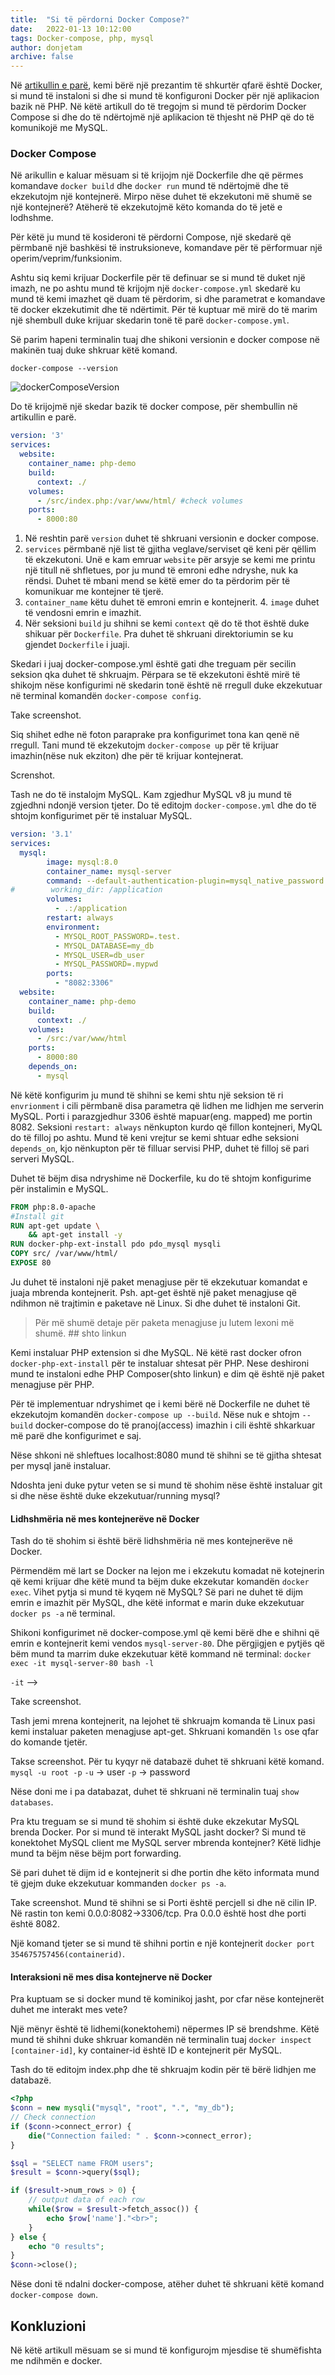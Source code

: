 ```yaml
---
title:  "Si të përdorni Docker Compose?"
date:   2022-01-13 10:12:00
tags: Docker-compose, php, mysql
author: donjetam
archive: false
---
```


Në [artikullin e parë](https://programerat.github.io/2022/01/si-te-krijoni-aplikacionin-tuaj-te-pare-me-docker), kemi bërë një prezantim të shkurtër qfarë është Docker, si mund të instaloni si dhe si mund të konfiguroni Docker për një aplikacion bazik në PHP.
Në këtë artikull do të tregojm si mund të përdorim Docker Compose si dhe do të ndërtojmë një aplikacion të thjesht në PHP që do të komunikojë me MySQL.

### Docker Compose
Në arikullin e kaluar mësuam si të krijojm një Dockerfile dhe që përmes komandave `docker build` dhe `docker run` mund të ndërtojmë dhe të ekzekutojm një kontejnerë. Mirpo nëse duhet të ekzekutoni më shumë se një kontejnerë? Atëherë të ekzekutojmë këto komanda do të jetë e lodhshme.

Për këtë ju mund të kosideroni të përdorni Compose, një skedarë që përmbanë një bashkësi të instruksioneve, komandave për të përformuar një operim/veprim/funksionim.

Ashtu siq kemi krijuar Dockerfile për të definuar se si mund të duket një imazh, ne po ashtu mund të krijojm një `docker-compose.yml` skedarë ku mund të kemi imazhet që duam të përdorim, si dhe parametrat e komandave të docker ekzekutimit dhe të ndërtimit. Për të kuptuar më mirë do të marim një shembull duke krijuar skedarin tonë të parë `docker-compose.yml`.

Së parim hapeni terminalin tuaj dhe shikoni versionin e docker compose në makinën tuaj duke shkruar këtë komand.

`docker-compose --version`

![dockerComposeVersion](../assets/images/docker-compose-v.png)

Do të krijojmë një skedar bazik të docker compose, për shembullin në artikullin e parë.

```yml
version: '3'
services:
  website:
    container_name: php-demo
    build:
      context: ./
    volumes:
      - /src/index.php:/var/www/html/ #check volumes
    ports:
      - 8000:80
```
1. Në reshtin parë `version` duhet të shkruani versionin e docker compose. 
2. `services` përmbanë një list të gjitha veglave/serviset që keni për qëllim të ekzekutoni. Unë e kam emruar `website` për arsyje se kemi me printu një titull në shfletues, por ju mund të emroni edhe ndryshe, nuk ka rëndsi. Duhet të mbani mend se këtë emer do ta përdorim për të komunikuar me kontejner të tjerë.
3. `container_name` këtu duhet të emroni emrin e kontejnerit. 4. `image` duhet të vendosni emrin e imazhit.
5. Nër seksioni `build` ju shihni se kemi `context` që do të thot është duke shikuar për `Dockerfile`. Pra duhet të shkruani direktoriumin se ku gjendet `Dockerfile` i juaji. 

Skedari i juaj docker-compose.yml është gati dhe treguam për secilin seksion qka duhet të shkruajm. Përpara se të ekzekutoni është mirë të shikojm nëse konfigurimi në skedarin tonë është në rregull duke ekzekutuar në terminal komandën `docker-compose config`.

Take screenshot.

Siq shihet edhe në foton paraprake pra konfigurimet tona kan qenë në rregull. Tani mund të ekzekutojm `docker-compose up` për të krijuar imazhin(nëse nuk ekziton) dhe për të krijuar kontejnerat.

Screnshot.

Tash ne do të instalojm MySQL. Kam zgjedhur MySQL v8 ju mund të zgjedhni ndonjë version tjeter. Do të editojm  `docker-compose.yml` dhe do të shtojm konfigurimet për të instaluar MySQL.

```yml
version: '3.1'
services:
  mysql:
        image: mysql:8.0
        container_name: mysql-server
        command: --default-authentication-plugin=mysql_native_password
#        working_dir: /application
        volumes:
          - .:/application
        restart: always
        environment:
          - MYSQL_ROOT_PASSWORD=.test.
          - MYSQL_DATABASE=my_db
          - MYSQL_USER=db_user
          - MYSQL_PASSWORD=.mypwd
        ports:
          - "8082:3306"
  website:
    container_name: php-demo
    build:
      context: ./
    volumes:
      - /src:/var/www/html
    ports:
      - 8000:80
    depends_on:
      - mysql
```

Në këtë konfigurim ju mund të shihni se kemi shtu një seksion të ri `envrionment` i cili përmbanë disa parametra që lidhen me lidhjen me serverin MySQL. 
Porti i parazgjedhur 3306 është mapuar(eng. mapped) me portin 8082. Seksioni `restart: always` nënkupton kurdo që fillon kontejneri, MyQL do të filloj po ashtu.
Mund të keni vrejtur se kemi shtuar edhe seksioni `depends_on`, kjo nënkupton për të filluar servisi PHP, duhet të filloj së pari serveri MySQL.

Duhet të bëjm disa ndryshime në Dockerfile, ku do të shtojm konfigurime për instalimin e MySQL.

```Dockerfile
FROM php:8.0-apache
#Install git
RUN apt-get update \
    && apt-get install -y 
RUN docker-php-ext-install pdo pdo_mysql mysqli
COPY src/ /var/www/html/
EXPOSE 80
```
Ju duhet të instaloni një paket menagjuse për të ekzekutuar komandat e juaja mbrenda kontejnerit.
Psh. apt-get është një paket menagjuse që ndihmon në trajtimin e paketave në Linux. Si dhe duhet të instaloni Git.

> Për më shumë detaje për paketa menagjuse ju lutem lexoni më shumë. ## shto linkun

Kemi instaluar PHP extension si dhe MySQL. Në këtë rast docker ofron `docker-php-ext-install` për te instaluar shtesat për PHP.
Nese deshironi mund te instaloni edhe PHP Composer(shto linkun) e dim që është një paket menagjuse për PHP. 

Për të implementuar ndryshimet qe i kemi bërë në Dockerfile ne duhet të ekzekutojm komandën `docker-compose up --build`. Nëse nuk e shtojm `--build` docker-compose do të pranoj(access) imazhin i cili është shkarkuar më parë dhe konfigurimet e saj.

Nëse shkoni në shleftues localhost:8080 mund të shihni se të gjitha shtesat per mysql janë instaluar.

Ndoshta jeni duke pytur veten se si mund të shohim nëse është instaluar git si dhe nëse është duke ekzekutuar/running mysql?

#### Lidhshmëria në mes kontejnerëve në Docker
Tash do të shohim si është bërë lidhshmëria në mes kontejnerëve në Docker.

Përmendëm më lart se Docker na lejon me i ekzekutu komadat në kotejnerin që kemi krijuar dhe këtë mund ta bëjm duke ekzekutar komandën `docker exec`. 
Vihet pytja si mund të kyqem në MySQL? 
Së pari ne duhet të dijm emrin e imazhit për MySQL, dhe këtë informat e marin duke ekzekutuar `docker ps -a` në terminal.

Shikoni konfigurimet në docker-compose.yml që kemi bërë dhe e shihni që emrin e kontejnerit kemi vendos `mysql-server-80`. 
Dhe përgjigjen e pytjës që bëm mund ta marrim duke ekzekutuar këtë kommand në terminal:
`docker exec -it mysql-server-80 bash -l`

`-it` -->

Take screenshot.

Tash jemi mrena kontejnerit, na lejohet të shkruajm komanda të Linux pasi kemi instaluar paketen menagjuse apt-get.
Shkruani komandën `ls` ose qfar do komande tjetër.

Takse screenshot.
Për tu kyqyr në databazë duhet të shkruani këtë komand.
`mysql -u root -p`
`-u` -> user
`-p` -> password

Nëse doni me i pa databazat, duhet të shkruani në terminalin tuaj `show databases`.

Pra ktu treguam se si mund të shohim si është duke ekzekutar MySQL brenda Docker. Por si mund të interakt MySQL jasht docker? Si mund të konektohet MySQL client me MySQL server mbrenda kontejner? Këtë lidhje mund ta bëjm nëse bëjm port forwarding.

Së pari duhet të dijm id e kontejnerit si dhe portin dhe këto informata mund të gjejm duke ekzekutuar kommanden `docker ps -a`.

Take screenshot.
Mund të shihni se si Porti është percjell si dhe në cilin IP.
Në rastin ton kemi 0.0.0:8082->3306/tcp.
Pra 0.0.0 është host dhe porti është 8082.

Një komand tjeter se si mund të shihni portin e një kontejnerit `docker port 354675757456(containerid)`.

#### Interaksioni në mes disa kontejnerve në Docker
Pra kuptuam se si docker mund të kominikoj jasht, por cfar nëse kontejnerët duhet me interakt mes vete?

Një mënyr është të lidhemi(konektohemi) nëpermes IP së brendshme. Këtë mund të shihni duke shkruar komandën në terminalin tuaj `docker inspect [container-id]`, ky container-id është ID e kontejnerit për MySQL.

Tash do të editojm index.php dhe të shkruajm kodin për të bërë lidhjen me databazë.

```php
<?php
$conn = new mysqli("mysql", "root", ".", "my_db");
// Check connection
if ($conn->connect_error) {
	die("Connection failed: " . $conn->connect_error);
}

$sql = "SELECT name FROM users";
$result = $conn->query($sql);

if ($result->num_rows > 0) {
	// output data of each row
	while($row = $result->fetch_assoc()) {
		echo $row['name']."<br>";
	}
} else {
	echo "0 results";
}
$conn->close();
```

Nëse doni të ndalni docker-compose, atëher duhet të shkruani këtë komand `docker-compose down`.

## Konkluzioni
Në këtë artikull mësuam se si mund të konfigurojm mjesdise të shumëfishta me ndihmën e docker.